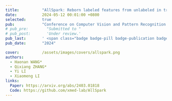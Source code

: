 ```yaml
---
title:          "AllSpark: Reborn labeled features from unlabeled in transformer for semi-supervised semantic segmentation"
date:           2024-05-12 00:01:00 +0800
selected:       true
pub:            "Conference on Computer Vision and Pattern Recognition (CVPR)"
# pub_pre:        "Submitted to "
# pub_post:       'Under review.'
pub_last:       ' <span class="badge badge-pill badge-publication badge-success">Segmentation</span>'
pub_date:       "2024"

cover:          /assets/images/covers/allspark.png
authors:
  - Haonan WANG*
  - Qixiang ZHANG*
  - Yi LI
  - Xiaomeng LI
links:
  Paper: https://arxiv.org/abs/2403.01818
  Code: https://github.com/xmed-lab/AllSpark
---
```

